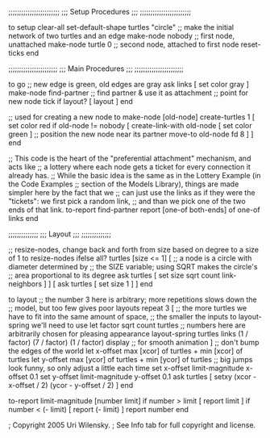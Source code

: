 ;;;;;;;;;;;;;;;;;;;;;;;;
;;; Setup Procedures ;;;
;;;;;;;;;;;;;;;;;;;;;;;;

to setup
  clear-all
  set-default-shape turtles "circle"
  ;; make the initial network of two turtles and an edge
  make-node nobody        ;; first node, unattached
  make-node turtle 0      ;; second node, attached to first node
  reset-ticks
end

;;;;;;;;;;;;;;;;;;;;;;;
;;; Main Procedures ;;;
;;;;;;;;;;;;;;;;;;;;;;;

to go
  ;; new edge is green, old edges are gray
  ask links [ set color gray ]
  make-node find-partner         ;; find partner & use it as attachment
                                 ;; point for new node
  tick
  if layout? [ layout ]
end

;; used for creating a new node
to make-node [old-node]
  create-turtles 1
  [
    set color red
    if old-node != nobody
      [ create-link-with old-node [ set color green ]
        ;; position the new node near its partner
        move-to old-node
        fd 8
      ]
  ]
end

;; This code is the heart of the "preferential attachment" mechanism, and acts like
;; a lottery where each node gets a ticket for every connection it already has.
;; While the basic idea is the same as in the Lottery Example (in the Code Examples
;; section of the Models Library), things are made simpler here by the fact that we
;; can just use the links as if they were the "tickets": we first pick a random link,
;; and than we pick one of the two ends of that link.
to-report find-partner
  report [one-of both-ends] of one-of links
end

;;;;;;;;;;;;;;
;;; Layout ;;;
;;;;;;;;;;;;;;

;; resize-nodes, change back and forth from size based on degree to a size of 1
to resize-nodes
  ifelse all? turtles [size <= 1]
  [
    ;; a node is a circle with diameter determined by
    ;; the SIZE variable; using SQRT makes the circle's
    ;; area proportional to its degree
    ask turtles [ set size sqrt count link-neighbors ]
  ]
  [
    ask turtles [ set size 1 ]
  ]
end

to layout
  ;; the number 3 here is arbitrary; more repetitions slows down the
  ;; model, but too few gives poor layouts
  repeat 3 [
    ;; the more turtles we have to fit into the same amount of space,
    ;; the smaller the inputs to layout-spring we'll need to use
    let factor sqrt count turtles
    ;; numbers here are arbitrarily chosen for pleasing appearance
    layout-spring turtles links (1 / factor) (7 / factor) (1 / factor)
    display  ;; for smooth animation
  ]
  ;; don't bump the edges of the world
  let x-offset max [xcor] of turtles + min [xcor] of turtles
  let y-offset max [ycor] of turtles + min [ycor] of turtles
  ;; big jumps look funny, so only adjust a little each time
  set x-offset limit-magnitude x-offset 0.1
  set y-offset limit-magnitude y-offset 0.1
  ask turtles [ setxy (xcor - x-offset / 2) (ycor - y-offset / 2) ]
end

to-report limit-magnitude [number limit]
  if number > limit [ report limit ]
  if number < (- limit) [ report (- limit) ]
  report number
end


; Copyright 2005 Uri Wilensky.
; See Info tab for full copyright and license.
